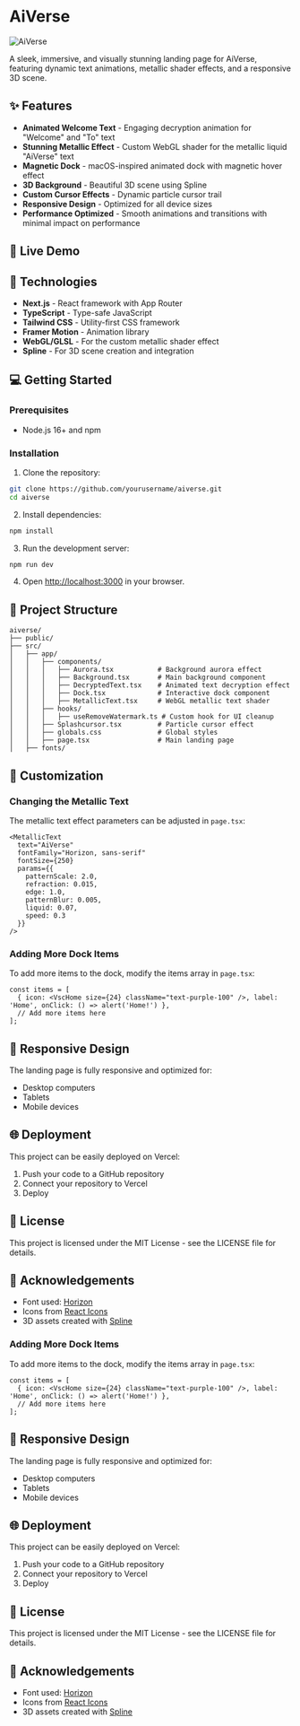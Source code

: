 # AiVerse

![AiVerse](https://github.com/1Anuraag0/aiverse/raw/main/public/preview.png)

A sleek, immersive, and visually stunning landing page for AiVerse, featuring dynamic text animations, metallic shader effects, and a responsive 3D scene.

## ✨ Features

- **Animated Welcome Text** - Engaging decryption animation for "Welcome" and "To" text
- **Stunning Metallic Effect** - Custom WebGL shader for the metallic liquid "AiVerse" text
- **Magnetic Dock** - macOS-inspired animated dock with magnetic hover effect
- **3D Background** - Beautiful 3D scene using Spline
- **Custom Cursor Effects** - Dynamic particle cursor trail
- **Responsive Design** - Optimized for all device sizes
- **Performance Optimized** - Smooth animations and transitions with minimal impact on performance

## 🚀 Live Demo



## 🔧 Technologies

- **Next.js** - React framework with App Router
- **TypeScript** - Type-safe JavaScript
- **Tailwind CSS** - Utility-first CSS framework
- **Framer Motion** - Animation library
- **WebGL/GLSL** - For the custom metallic shader effect
- **Spline** - For 3D scene creation and integration

## 💻 Getting Started

### Prerequisites

- Node.js 16+ and npm

### Installation

1. Clone the repository:
```bash
git clone https://github.com/yourusername/aiverse.git
cd aiverse
```

2. Install dependencies:
```bash
npm install
```

3. Run the development server:
```bash
npm run dev
```

4. Open [http://localhost:3000](http://localhost:3000) in your browser.

## 📁 Project Structure

```
aiverse/
├── public/
├── src/
│   ├── app/
│   │   ├── components/
│   │   │   ├── Aurora.tsx           # Background aurora effect
│   │   │   ├── Background.tsx       # Main background component
│   │   │   ├── DecryptedText.tsx    # Animated text decryption effect
│   │   │   ├── Dock.tsx             # Interactive dock component
│   │   │   ├── MetallicText.tsx     # WebGL metallic text shader
│   │   ├── hooks/
│   │   │   ├── useRemoveWatermark.ts # Custom hook for UI cleanup
│   │   ├── Splashcursor.tsx         # Particle cursor effect
│   │   ├── globals.css              # Global styles
│   │   ├── page.tsx                 # Main landing page
│   ├── fonts/
```

## 🎨 Customization

### Changing the Metallic Text

The metallic text effect parameters can be adjusted in `page.tsx`:

```tsx
<MetallicText 
  text="AiVerse"
  fontFamily="Horizon, sans-serif"
  fontSize={250}
  params={{
    patternScale: 2.0,
    refraction: 0.015,
    edge: 1.0,
    patternBlur: 0.005,
    liquid: 0.07,
    speed: 0.3
  }}
/>
```

### Adding More Dock Items

To add more items to the dock, modify the items array in `page.tsx`:

```tsx
const items = [
  { icon: <VscHome size={24} className="text-purple-100" />, label: 'Home', onClick: () => alert('Home!') },
  // Add more items here
];
```

## 📱 Responsive Design

The landing page is fully responsive and optimized for:
- Desktop computers
- Tablets
- Mobile devices

## 🌐 Deployment

This project can be easily deployed on Vercel:

1. Push your code to a GitHub repository
2. Connect your repository to Vercel
3. Deploy

## 📝 License

This project is licensed under the MIT License - see the LICENSE file for details.

## 🙏 Acknowledgements

- Font used: [Horizon](https://horizon.xyz)
- Icons from [React Icons](https://react-icons.github.io/react-icons/)
- 3D assets created with [Spline](https://spline.design)

### Adding More Dock Items

To add more items to the dock, modify the items array in `page.tsx`:

```tsx
const items = [
  { icon: <VscHome size={24} className="text-purple-100" />, label: 'Home', onClick: () => alert('Home!') },
  // Add more items here
];
```

## 📱 Responsive Design

The landing page is fully responsive and optimized for:
- Desktop computers
- Tablets
- Mobile devices

## 🌐 Deployment

This project can be easily deployed on Vercel:

1. Push your code to a GitHub repository
2. Connect your repository to Vercel
3. Deploy

## 📝 License

This project is licensed under the MIT License - see the LICENSE file for details.

## 🙏 Acknowledgements

- Font used: [Horizon](https://horizon.xyz)
- Icons from [React Icons](https://react-icons.github.io/react-icons/)
- 3D assets created with [Spline](https://spline.design)

